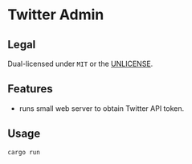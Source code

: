 # Twitter Admin

## Legal

Dual-licensed under `MIT` or the [UNLICENSE](http://unlicense.org/).

## Features

- runs small web server to obtain Twitter API token.

## Usage

```sh
cargo run
```
